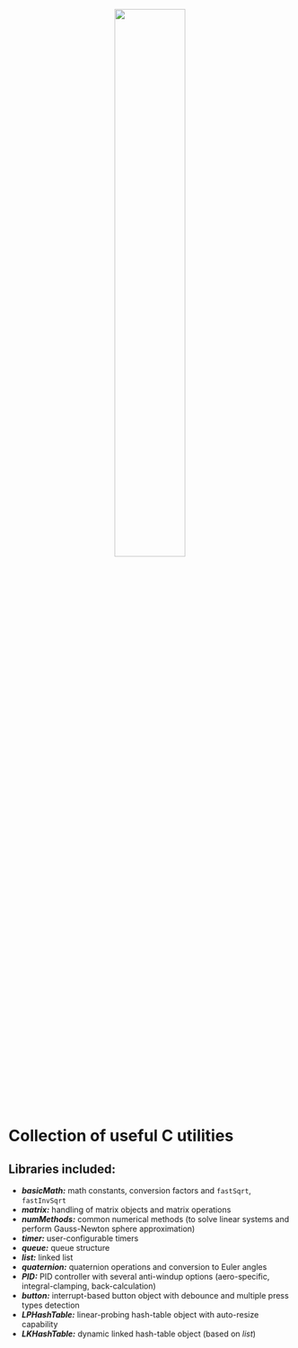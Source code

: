 <p align="center"> <img src="https://github.com/Tellicious/ADV-utils/assets/9076397/3ec512f1-2de6-4226-bc07-e4bfdd686a28" width=50% height=50%> </p>

# Collection of useful C utilities

## Libraries included:
- ***basicMath:*** math constants, conversion factors and `fastSqrt`, `fastInvSqrt`
- ***matrix:*** handling of matrix objects and matrix operations
- ***numMethods:*** common numerical methods (to solve linear systems and perform Gauss-Newton sphere approximation)
- ***timer:*** user-configurable timers
- ***queue:*** queue structure
- ***list:*** linked list
- ***quaternion:*** quaternion operations and conversion to Euler angles
- ***PID:*** PID controller with several anti-windup options (aero-specific, integral-clamping, back-calculation)
- ***button:*** interrupt-based button object with debounce and multiple press types detection
- ***LPHashTable:*** linear-probing hash-table object with auto-resize capability
- ***LKHashTable:*** dynamic linked hash-table object (based on _list_)



